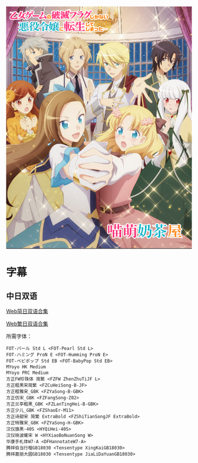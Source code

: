 ![](poster.png)

# 字幕

## 中日双语

[Web简日双语合集](https://github.com/Nekomoekissaten-SUB/Nekomoekissaten-MIR-Subs/raw/master/Hamefura/Hamefura_Web_JPSC.7z)

[Web繁日双语合集](https://github.com/Nekomoekissaten-SUB/Nekomoekissaten-MIR-Subs/raw/master/Hamefura/Hamefura_Web_JPTC.7z)

所需字体：
```
FOT-パール Std L <FOT-Pearl Std L>
FOT-ハミング ProN E <FOT-Humming ProN E>
FOT-ベビポップ Std EB <FOT-BabyPop Std EB>
MYoyo HK Medium
MYoyo PRC Medium
方正FW珍珠体 简繁 <FZFW ZhenZhuTiJF L>
方正粗黑宋简繁 <FZCuHeiSong-B-JF>
方正粗雅宋_GBK <FZYaSong-B-GBK>
方正仿宋_GBK <FZFangSong-Z02>
方正兰亭粗黑_GBK <FZLanTingHei-B-GBK>
方正少儿_GBK <FZShaoEr-M11>
方正诗甜宋 简繁 ExtraBold <FZShiTianSongJF ExtraBold>
方正特雅宋_GBK <FZYaSong-H-GBK>
汉仪旗黑-40S <HYQiHei-40S>
汉仪晓波暖宋 W <HYXiaoBoNuanSong W>
华康手札体W7-A <DFHannotateW7-A>
腾祥伯当行楷GB18030 <Tensentype XingKaiGB18030>
腾祥嘉丽大圆GB18030 <Tensentype JiaLiDaYuanGB18030>
```

